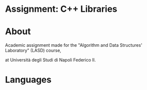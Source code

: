 # Assignment: C++ Libraries

# About
Academic assignment made for the "Algorithm and Data Structures' Laboratory" (LASD) course,

at Università degli Studi di Napoli Federico II.

# Languages
